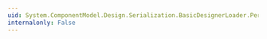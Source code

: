 ```yaml
---
uid: System.ComponentModel.Design.Serialization.BasicDesignerLoader.PerformFlush(System.ComponentModel.Design.Serialization.IDesignerSerializationManager)
internalonly: False
---
```

